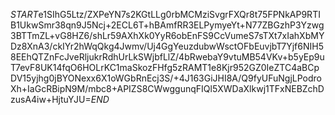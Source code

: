 $START$e1SIhG5Ltz/ZXPeYN7s2KGtLLg0rbMCMziSvgrFXQr8t75FPNkAP9RTIB1UkwSmr38qn9J5Ncj+2ECL6T+hBAmfRR3ELPymyeYt+N77ZBGzhP3Yzwg3BTTmZL+vG8HZ6/shLr59AXhXk0YyR6obEnFS9CcVumeS7sTXt7xIahXbMYDz8XnA3/ckIYr2hWqQkg4Jwmv/Uj4GgYeuzdubwWsctOFbEuvjbT7Yjf6NIH58EEhQTZnFcJveRljukrRdhUrLkSWjbfLlZ/4bRwebaY9vtuMB54VKv+b5yEp9uT7evF8UK14fqO6HOLrKC1maSkozFHfg5zRAMT1e8Kjr952GZ0IeZTC4aBCpDV15yjhg0jBYONexx6X1oWGbRnEcj3S/+4J163GiJHI8A/Q9fyUFuNgjLPodroXh+IaGcRBipN9M/mbc8+APIZS8CWwggunqFIQl5XWDaXlkwj1TFxNEBZchDzusA4iw+HjtuYJU=$END$